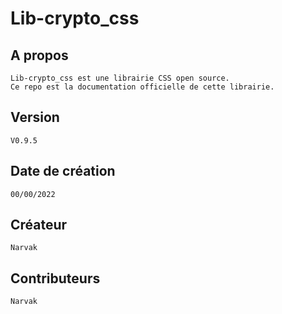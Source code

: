 # Lib-crypto_css

## A propos
    Lib-crypto_css est une librairie CSS open source.
    Ce repo est la documentation officielle de cette librairie.
 
 ## Version
    V0.9.5
 
 ## Date de création
    00/00/2022
 
 ## Créateur
    Narvak
 
 ## Contributeurs
    Narvak
